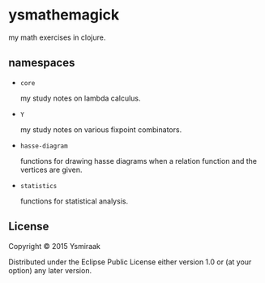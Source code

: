 # ysmathemagick

my math exercises in clojure.

## namespaces

* `core`

    my study notes on lambda calculus.

* `Y`

    my study notes on various fixpoint combinators.

* `hasse-diagram`

    functions for drawing hasse diagrams when a relation function and
    the vertices are given.

* `statistics`

    functions for statistical analysis.

## License

Copyright © 2015 Ysmiraak

Distributed under the Eclipse Public License either version 1.0 or (at
your option) any later version.
